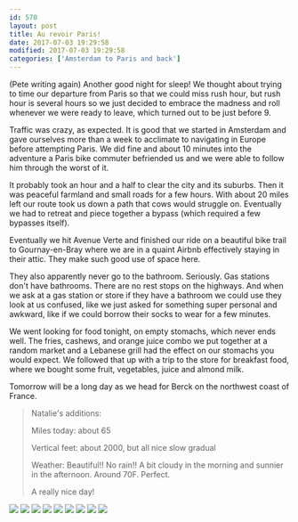 ```yaml
---
id: 570
layout: post
title: Au revoir Paris!
date: 2017-07-03 19:29:58
modified: 2017-07-03 19:29:58
categories: ['Amsterdam to Paris and back']
---
```


(Pete writing again) Another good night for sleep! We thought about trying to time our departure from Paris so that we could miss rush hour, but rush hour is several hours so we just decided to embrace the madness and roll whenever we were ready to leave, which turned out to be just before 9. 

Traffic was crazy, as expected. It is good that we started in Amsterdam and gave ourselves more than a week to acclimate to navigating in Europe before attempting Paris. We did fine and about 10 minutes into the adventure a Paris bike commuter befriended us and we were able to follow him through the worst of it. 

It probably took an hour and a half to clear the city and its suburbs. Then it was peaceful farmland and small roads for a few hours. With about 20 miles left our route took us down a path that cows would struggle on. Eventually we had to retreat and piece together a bypass (which required a few bypasses itself). 

Eventually we hit Avenue Verte and finished our ride on a beautiful bike trail to Gournay-en-Bray where we are in a quaint Airbnb effectively staying in their attic. They make such good use of space here.

They also apparently never go to the bathroom. Seriously. Gas stations don't have bathrooms. There are no rest stops on the highways. And when we ask at a gas station or store if they have a bathroom we could use they look at us confused, like we just asked for something super personal and awkward, like if we could borrow their socks to wear for a few minutes. 

We went looking for food tonight, on empty stomachs, which never ends well. The fries, cashews, and orange juice combo we put together at a random market and a Lebanese grill had the effect on our stomachs you would expect. We followed that up with a trip to the store for breakfast food, where we bought some fruit, vegetables, juice and almond milk.

Tomorrow will be a long day as we head for Berck on the northwest coast of France.

> Natalie's additions:
> 
> Miles today: about 65
> 
> Vertical feet: about 2000, but all nice slow gradual
> 
> Weather: Beautiful!! No rain!! A bit cloudy in the morning and sunnier in the afternoon. Around 70F. Perfect. 
> 
> A really nice day!


![](https://whitingpt.files.wordpress.com/2017/07/img_20170703_133513664_hdr2-1.jpg)
![](https://whitingpt.files.wordpress.com/2017/07/img_20170703_124014462-1.jpg)
![](https://whitingpt.files.wordpress.com/2017/07/img_20170703_132913957-1.jpg)
![](https://whitingpt.files.wordpress.com/2017/07/img_20170703_112431744_hdr-1.jpg)
![](https://whitingpt.files.wordpress.com/2017/07/img_20170703_154156151-1.jpg)
![](https://whitingpt.files.wordpress.com/2017/07/img_20170703_131659653.jpg)
![](https://whitingpt.files.wordpress.com/2017/07/img_20170703_143854715.jpg)
![](https://whitingpt.files.wordpress.com/2017/07/img_20170703_144551566.jpg)
![](https://whitingpt.files.wordpress.com/2017/07/img_20170703_143858400.jpg)
